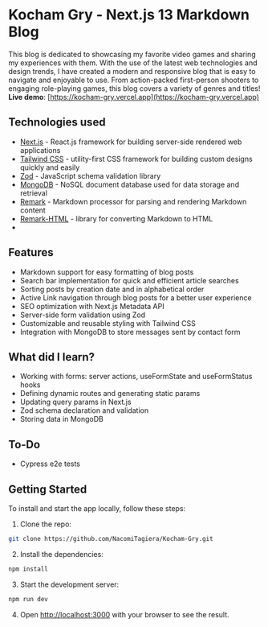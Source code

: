 # Kocham Gry - Next.js 13 Markdown Blog

This blog is dedicated to showcasing my favorite video games and sharing my experiences with them. With the use of the latest web technologies and design trends, I have created a modern and responsive blog that is easy to navigate and enjoyable to use. From action-packed first-person shooters to engaging role-playing games, this blog covers a variety of genres and titles!
**Live demo**: [https://kocham-gry.vercel.app](https://kocham-gry.vercel.app)

## Technologies used

- [Next.js](https://nextjs.org/docs) - React.js framework for building server-side rendered web applications
- [Tailwind CSS](https://tailwindcss.com/) - utility-first CSS framework for building custom designs quickly and easily
- [Zod](https://zod.dev/) - JavaScript schema validation library
- [MongoDB](https://www.mongodb.com/docs/) - NoSQL document database used for data storage and retrieval
- [Remark](https://remark.js.org/) - Markdown processor for parsing and rendering Markdown content
- [Remark-HTML](https://github.com/remarkjs/remark-html) - library for converting Markdown to HTML
-

## Features

- Markdown support for easy formatting of blog posts
- Search bar implementation for quick and efficient article searches
- Sorting posts by creation date and in alphabetical order
- Active Link navigation through blog posts for a better user experience
- SEO optimization with Next.js Metadata API
- Server-side form validation using Zod
- Customizable and reusable styling with Tailwind CSS
- Integration with MongoDB to store messages sent by contact form

## What did I learn?

- Working with forms: server actions, useFormState and useFormStatus hooks
- Defining dynamic routes and generating static params
- Updating query params in Next.js
- Zod schema declaration and validation
- Storing data in MongoDB

## To-Do

- Cypress e2e tests

## Getting Started

To install and start the app locally, follow these steps:

1. Clone the repo:

```bash
git clone https://github.com/NacomiTagiera/Kocham-Gry.git
```

2. Install the dependencies:

```bash
npm install
```

3. Start the development server:

```bash
npm run dev
```

4. Open [http://localhost:3000](http://localhost:3000) with your browser to see the result.
